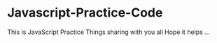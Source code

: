 # Javascript-Practice-Code
 This is JavaScript Practice Things sharing with you all Hope it helps ...
